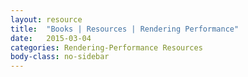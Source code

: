 ```yaml
---
layout: resource
title:  "Books | Resources | Rendering Performance"
date:   2015-03-04
categories: Rendering-Performance Resources
body-class: no-sidebar
---
```

